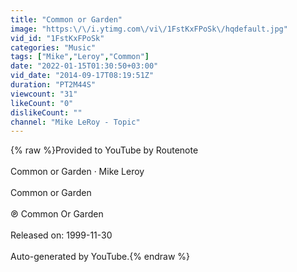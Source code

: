 ```yaml
---
title: "Common or Garden"
image: "https:\/\/i.ytimg.com\/vi\/1FstKxFPoSk\/hqdefault.jpg"
vid_id: "1FstKxFPoSk"
categories: "Music"
tags: ["Mike","Leroy","Common"]
date: "2022-01-15T01:30:50+03:00"
vid_date: "2014-09-17T08:19:51Z"
duration: "PT2M44S"
viewcount: "31"
likeCount: "0"
dislikeCount: ""
channel: "Mike LeRoy - Topic"
---
```

{% raw %}Provided to YouTube by Routenote<br /><br />Common or Garden · Mike Leroy<br /><br />Common or Garden<br /><br />℗ Common Or Garden<br /><br />Released on: 1999-11-30<br /><br />Auto-generated by YouTube.{% endraw %}
